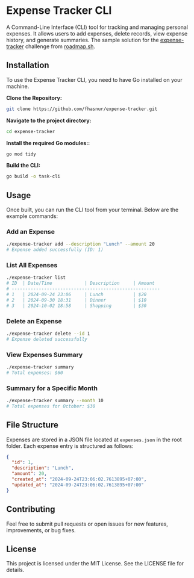 # Expense Tracker CLI

A Command-Line Interface (CLI) tool for tracking and managing personal expenses. It allows users to add expenses, delete records, view expense history, and generate summaries. The sample solution for the [expense-tracker](https://roadmap.sh/projects/expense-tracker) challenge from [roadmap.sh](https://roadmap.sh/).

## Installation

To use the Expense Tracker CLI, you need to have Go installed on your machine.

**Clone the Repository:**
```bash
git clone https://github.com/fhasnur/expense-tracker.git
```

**Navigate to the project directory:**
```bash
cd expense-tracker
```

**Install the required Go modules::**
```bash
go mod tidy
```

**Build the CLI:**
```bash
go build -o task-cli
```

## Usage

Once built, you can run the CLI tool from your terminal. Below are the example commands:

### Add an Expense

```bash
./expense-tracker add --description "Lunch" --amount 20
# Expense added successfully (ID: 1)
```

### List All Expenses

```bash
./expense-tracker list
# ID  | Date/Time            | Description     | Amount
# -------------------------------------------------------
# 1   | 2024-09-24 23:06     | Lunch           | $20
# 2   | 2024-09-30 18:31     | Dinner          | $10
# 3   | 2024-10-02 18:58     | Shopping        | $30
```

### Delete an Expense

```bash
./expense-tracker delete --id 1
# Expense deleted successfully
```

### View Expenses Summary

```bash
./expense-tracker summary
# Total expenses: $60
```

### Summary for a Specific Month

```bash
./expense-tracker summary --month 10
# Total expenses for October: $30
```

## File Structure

Expenses are stored in a JSON file located at `expenses.json` in the root folder. Each expense entry is structured as follows:

```json
{
  "id": 1,
  "description": "Lunch",
  "amount": 20,
  "created_at": "2024-09-24T23:06:02.7613895+07:00",
  "updated_at": "2024-09-24T23:06:02.7613895+07:00"
}
```

## Contributing

Feel free to submit pull requests or open issues for new features, improvements, or bug fixes.

## License

This project is licensed under the MIT License. See the LICENSE file for details.